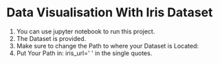 # Data Visualisation With Iris Dataset<br>
1) You can use jupyter notebook to run this project.<br>
2) The Dataset is provided.<br>
3) Make sure to change the Path to where your Dataset is Located: <br>
4) Put Your Path in:  iris_url=' ' in the single quotes.
